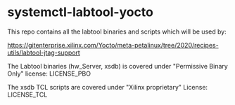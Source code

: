 # systemctl-labtool-yocto

This repo contains all the labtool binaries and scripts which will be used by:

https://gitenterprise.xilinx.com/Yocto/meta-petalinux/tree/2020/recipes-utils/labtool-jtag-support

The Labtool binaries (hw_Server, xsdb) is covered under "Permissive Binary Only" license: LICENSE_PBO

The xsdb TCL scripts are covered under "Xilinx proprietary" License: LICENSE_TCL
